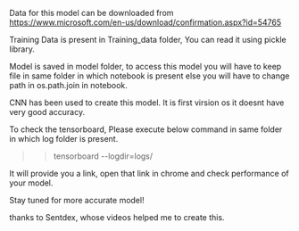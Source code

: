 Data for this model can be downloaded from
https://www.microsoft.com/en-us/download/confirmation.aspx?id=54765

Training Data is present in Training_data folder, You can read it using pickle library.

Model is saved in model folder, to access this model you will have to keep 
file in same folder in which notebook is present else you will have to change 
path in os.path.join in notebook.

CNN has been used to create this model.
It is first virsion os it doesnt have very good accuracy.

To check the tensorboard, Please execute below command in same folder in 
which log folder is present.

>>tensorboard --logdir=logs/

It will provide you a link, open that link in chrome and check performance 
of your model.

Stay tuned for more accurate model!

thanks to Sentdex, whose videos helped me to create this.

